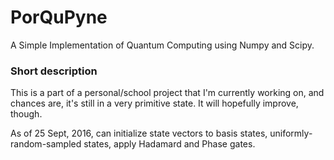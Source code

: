 # PorQuPyne
A Simple Implementation of Quantum Computing using Numpy and Scipy.

### Short description
This is a part of a personal/school project that I'm currently working on, and chances are, it's still in a very primitive state. It will hopefully improve, though.

As of 25 Sept, 2016, can initialize state vectors to basis states, uniformly-random-sampled states, apply Hadamard and Phase gates.
